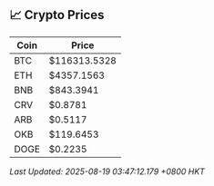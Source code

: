 ## 📈 Crypto Prices

| Coin | Price |
| ---- | ----- |
| BTC | $116313.5328 |
| ETH | $4357.1563 |
| BNB | $843.3941 |
| CRV | $0.8781 |
| ARB | $0.5117 |
| OKB | $119.6453 |
| DOGE | $0.2235 |

_Last Updated: 2025-08-19 03:47:12.179 +0800 HKT_
